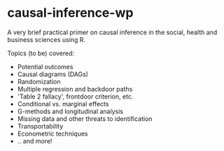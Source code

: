 # causal-inference-wp
A very brief practical primer on causal inference in the social, health and business sciences using R.

Topics (to be) covered:

- Potential outcomes
- Causal diagrams (DAGs)
- Randomization
- Multiple regression and backdoor paths
- 'Table 2 fallacy', frontdoor criterion, etc.
- Conditional vs. marginal effects
- G-methods and longitudinal analysis
- Missing data and other threats to identification
- Transportability
- Econometric techniques
- .. and more!

